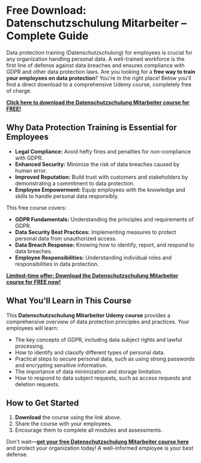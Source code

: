 # Free Download: Datenschutzschulung Mitarbeiter – Complete Guide

Data protection training (Datenschutzschulung) for employees is crucial for any organization handling personal data. A well-trained workforce is the first line of defense against data breaches and ensures compliance with GDPR and other data protection laws. Are you looking for a **free way to train your employees on data protection**? You're in the right place! Below you'll find a direct download to a comprehensive Udemy course, completely free of charge.

[**Click here to download the Datenschutzschulung Mitarbeiter course for FREE!**](https://udemywork.com/datenschutzschulung-mitarbeiter)

## Why Data Protection Training is Essential for Employees

*   **Legal Compliance:** Avoid hefty fines and penalties for non-compliance with GDPR.
*   **Enhanced Security:** Minimize the risk of data breaches caused by human error.
*   **Improved Reputation:** Build trust with customers and stakeholders by demonstrating a commitment to data protection.
*   **Employee Empowerment:** Equip employees with the knowledge and skills to handle personal data responsibly.

This free course covers:

*   **GDPR Fundamentals:** Understanding the principles and requirements of GDPR.
*   **Data Security Best Practices:** Implementing measures to protect personal data from unauthorized access.
*   **Data Breach Response:** Knowing how to identify, report, and respond to data breaches.
*   **Employee Responsibilities:** Understanding individual roles and responsibilities in data protection.

[**Limited-time offer: Download the Datenschutzschulung Mitarbeiter course for FREE now!**](https://udemywork.com/datenschutzschulung-mitarbeiter)

## What You'll Learn in This Course

This **Datenschutzschulung Mitarbeiter Udemy course** provides a comprehensive overview of data protection principles and practices. Your employees will learn:

*   The key concepts of GDPR, including data subject rights and lawful processing.
*   How to identify and classify different types of personal data.
*   Practical steps to secure personal data, such as using strong passwords and encrypting sensitive information.
*   The importance of data minimization and storage limitation.
*   How to respond to data subject requests, such as access requests and deletion requests.

## How to Get Started

1.  **Download** the course using the link above.
2.  Share the course with your employees.
3.  Encourage them to complete all modules and assessments.

Don't wait—**[get your free Datenschutzschulung Mitarbeiter course here](https://udemywork.com/datenschutzschulung-mitarbeiter)** and protect your organization today! A well-informed employee is your best defense.
